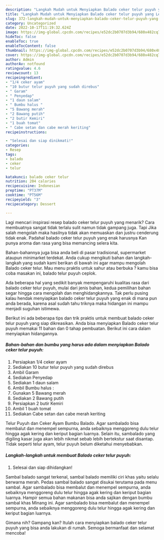 ```yaml
---
description: "Langkah Mudah untuk Menyiapkan Balado ceker telur puyuh yang Lezat"
title: "Langkah Mudah untuk Menyiapkan Balado ceker telur puyuh yang Lezat"
slug: 372-langkah-mudah-untuk-menyiapkan-balado-ceker-telur-puyuh-yang-lezat
category: Uncategorized
date: 2022-10-17T11:19:32.624Z
image: https://img-global.cpcdn.com/recipes/e52dc2b0707d3b94/680x482cq70/balado-ceker-telur-puyuh-foto-resep-utama.jpg
hideToc: false
enableToc: true
enableTocContent: false
thumbnail: https://img-global.cpcdn.com/recipes/e52dc2b0707d3b94/680x482cq70/balado-ceker-telur-puyuh-foto-resep-utama.jpg
cover: https://img-global.cpcdn.com/recipes/e52dc2b0707d3b94/680x482cq70/balado-ceker-telur-puyuh-foto-resep-utama.jpg
author: Admin
authorAv: notfound
ratingvalue: 4.6
reviewcount: 13
recipeingredient:
- "1/4 ceker ayam"
- "10 butur telur puyuh yang sudah direbus"
- " Garam"
- " Penyedap"
- "1 daun salam"
- " Bumbu halus "
- "5 Bawang merah"
- "2 Bawang putih"
- "2 butir Kemiri"
- "1 buah tomat"
- " Cabe setan dan cabe merah keriting"
recipeinstructions:

- "Selesai dan siap dinikmati!"
categories:
- Resep
tags:
- balado
- ceker
- telur

katakunci: balado ceker telur 
nutrition: 204 calories
recipecuisine: Indonesian
preptime: "PT37M"
cooktime: "PT56M"
recipeyield: "3"
recipecategory: Dessert

---
```



Lagi mencari inspirasi resep balado ceker telur puyuh yang menarik? Cara membuatnya sangat tidak terlalu sulit namun tidak gampang juga. Tapi Jika salah mengolah maka hasilnya tidak akan memuaskan dan justru cenderung tidak enak. Padahal balado ceker telur puyuh yang enak harusnya Kan punya aroma dan rasa yang bisa memancing selera kita.


Bahan-bahannya juga bisa anda beli di pasar tradisional, supermarket ataupun minimarket terdekat. Anda cukup mengikuti bahan dan langkah-langkah yang sudah kami berikan di bawah ini agar mampu mengolah Balado ceker telur. Mau menu praktis untuk sahur atau berbuka ? kamu bisa coba masakan ini, balado telur puyuh ceplok.

Ada beberapa hal yang sedikit banyak mempengaruhi kualitas rasa dari balado ceker telur puyuh, mulai dari jenis bahan, kedua pemilihan bahan segar hingga cara mengolah dan menghidangkannya. Tak perlu pusing kalau hendak menyiapkan balado ceker telur puyuh yang enak di mana pun anda berada, karena asal sudah tahu triknya maka hidangan ini mampu menjadi suguhan istimewa.


Berikut ini ada beberapa tips dan trik praktis untuk membuat balado ceker telur puyuh yang siap dikreasikan. Anda bisa menyiapkan Balado ceker telur puyuh memakai 11 bahan dan 0 tahap pembuatan. Berikut ini cara dalam menyiapkan hidangannya.

<!--inarticleads1-->

##### Bahan-bahan dan bumbu yang harus ada dalam menyiapkan Balado ceker telur puyuh:

1. Persiapkan 1/4 ceker ayam
1. Sediakan 10 butur telur puyuh yang sudah direbus
1. Ambil  Garam
1. Sediakan  Penyedap
1. Sediakan 1 daun salam
1. Ambil  Bumbu halus :
1. Gunakan 5 Bawang merah
1. Sediakan 2 Bawang putih
1. Persiapkan 2 butir Kemiri
1. Ambil 1 buah tomat
1. Sediakan  Cabe setan dan cabe merah keriting


Telur Puyuh dan Ceker Ayam Bumbu Balado. Agar sambalado bisa membalut dan menempel sempurna, anda sebaiknya menggoreng dulu telur hingga agak kering dan keriput bagian luarnya. Selain itu, sambalado yang digiling kasar juga akan lebih nikmat sebab lebih bertekstur saat disantap. Tidak seperti telur ayam, telur puyuh belum diketahui menyebabkan. 

<!--inarticleads2-->

##### Langkah-langkah untuk membuat Balado ceker telur puyuh:


1. Selesai dan siap dihidangkan!

Sambal balado sangat terkenal, sambal balado memiliki ciri khas yaitu selalu berwarna merah. Pedas sambal balado sangat disukai terutama pada menu sambal. Agar sambalado bisa membalut dan menempel sempurna, anda sebaiknya menggoreng dulu telur hingga agak kering dan keriput bagian luarnya. Hampir semua bahan makanan bisa anda sajikan dengan bumbu sambal khas Minang ini. Agar sambalado bisa membalut dan menempel sempurna, anda sebaiknya menggoreng dulu telur hingga agak kering dan keriput bagian luarnya. 

Gimana nih? Gampang kan? Itulah cara menyiapkan balado ceker telur puyuh yang bisa anda lakukan di rumah. Semoga bermanfaat dan selamat mencoba!
